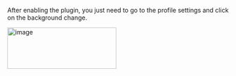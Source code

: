 After enabling the plugin, you just need to go to the profile settings and click on the background change.

<img width="248" height="94" alt="image" src="https://github.com/user-attachments/assets/9cea3344-95db-48e9-a726-ac1f6bda0c7e" />
